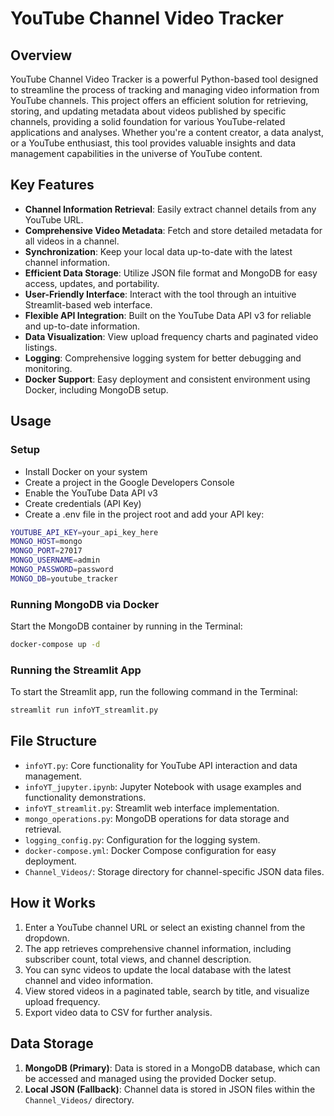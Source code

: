 # YouTube Channel Video Tracker

## Overview

YouTube Channel Video Tracker is a powerful Python-based tool designed to streamline the process of tracking and managing video information from YouTube channels. This project offers an efficient solution for retrieving, storing, and updating metadata about videos published by specific channels, providing a solid foundation for various YouTube-related applications and analyses. Whether you're a content creator, a data analyst, or a YouTube enthusiast, this tool provides valuable insights and data management capabilities in the universe of YouTube content.


## Key Features

- **Channel Information Retrieval**: Easily extract channel details from any YouTube URL.
- **Comprehensive Video Metadata**: Fetch and store detailed metadata for all videos in a channel.
- **Synchronization**: Keep your local data up-to-date with the latest channel information.
- **Efficient Data Storage**: Utilize JSON file format and MongoDB for easy access, updates, and portability.
- **User-Friendly Interface**: Interact with the tool through an intuitive Streamlit-based web interface.
- **Flexible API Integration**: Built on the YouTube Data API v3 for reliable and up-to-date information.
- **Data Visualization**: View upload frequency charts and paginated video listings.
- **Logging**: Comprehensive logging system for better debugging and monitoring.
- **Docker Support**: Easy deployment and consistent environment using Docker, including MongoDB setup.


## Usage

### Setup
- Install Docker on your system
- Create a project in the Google Developers Console
- Enable the YouTube Data API v3
- Create credentials (API Key)
- Create a .env file in the project root and add your API key:
```sh
YOUTUBE_API_KEY=your_api_key_here
MONGO_HOST=mongo
MONGO_PORT=27017
MONGO_USERNAME=admin
MONGO_PASSWORD=password
MONGO_DB=youtube_tracker
```

### Running MongoDB via Docker
Start the MongoDB container by running in the Terminal:
```sh
docker-compose up -d
```

### Running the Streamlit App
To start the Streamlit app, run the following command in the Terminal:
```sh
streamlit run infoYT_streamlit.py
```

## File Structure

- `infoYT.py`: Core functionality for YouTube API interaction and data management.
- `infoYT_jupyter.ipynb`: Jupyter Notebook with usage examples and functionality demonstrations.
- `infoYT_streamlit.py`: Streamlit web interface implementation.
- `mongo_operations.py`: MongoDB operations for data storage and retrieval.
- `logging_config.py`: Configuration for the logging system.
- `docker-compose.yml`: Docker Compose configuration for easy deployment.
- `Channel_Videos/`: Storage directory for channel-specific JSON data files.

## How it Works

1. Enter a YouTube channel URL or select an existing channel from the dropdown.
2. The app retrieves comprehensive channel information, including subscriber count, total views, and channel description.
3. You can sync videos to update the local database with the latest channel and video information.
4. View stored videos in a paginated table, search by title, and visualize upload frequency.
5. Export video data to CSV for further analysis.

## Data Storage

1. **MongoDB (Primary)**: Data is stored in a MongoDB database, which can be accessed and managed using the provided Docker setup.
2. **Local JSON (Fallback)**: Channel data is stored in JSON files within the `Channel_Videos/` directory.



